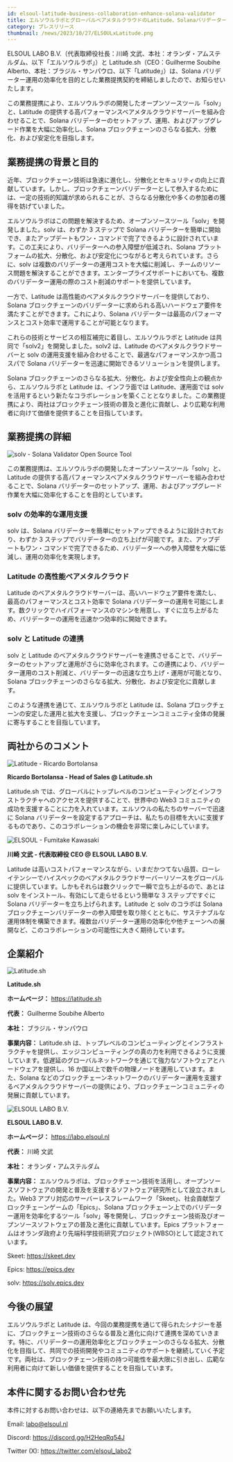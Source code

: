 ```yaml
---
id: elsoul-latitude-business-collaboration-enhance-solana-validator
title: エルソウルラボとグローバルベアメタルクラウドのLatitude、Solanaバリデーター運用効率化のための業務提携を発表
category: プレスリリース
thumbnail: /news/2023/10/27/ELSOULxLatitude.png
---
```


ELSOUL LABO B.V.（代表取締役社長：川崎
文武、本社：オランダ・アムステルダム、以下「エルソウルラボ」）と
Latitude.sh（CEO：Guilherme Soubihe
Alberto、本社：ブラジル・サンパウロ、以下「Latitude」）は、Solana
バリデーター運用の効率化を目的とした業務提携契約を締結しましたので、お知らせいたします。

この業務提携により、エルソウルラボの開発したオープンソースツール「solv」と、Latitude
の提供する高パフォーマンスベアメタルクラウドサーバーを組み合わせることで、Solana
バリデーターのセットアップ、運用、およびアップグレード作業を大幅に効率化し、Solana
ブロックチェーンのさらなる拡大、分散化、および安定化を目指します。

## 業務提携の背景と目的

近年、ブロックチェーン技術は急速に進化し、分散化とセキュリティの向上に貢献しています。しかし、ブロックチェーンバリデーターとして参入するためには、一定の技術的知識が求められることが、さらなる分散化や多くの参加者の獲得を妨げていました。

エルソウルラボはこの問題を解決するため、オープンソースツール「solv」を開発しました。solv
は、わずか 3 ステップで Solana
バリデーターを簡単に開始でき、またアップデートもワン・コマンドで完了できるように設計されています。この工夫により、バリデーターへの参入障壁が低減され、Solana
プラットフォームの拡大、分散化、および安定化につながると考えられています。さらに、solv
は複数のバリデーターの運用コストを大幅に削減し、チームのリソース問題を解決することができます。エンタープライズサポートにおいても、複数のバリデーター運用の際のコスト削減のサポートを提供しています。

一方で、Latitude は高性能のベアメタルクラウドサーバーを提供しており、Solana
ブロックチェーンのバリデーターに求められる高いハードウェア要件を満たすことができます。これにより、Solana
バリデーターは最高のパフォーマンスとコスト効率で運用することが可能となります。

これらの技術とサービスの相互補完に着目し、エルソウルラボと Latitude
は共同で「solv2」を開発しました。solv2 は、Latitude
のベアメタルクラウドサーバーと solv
の運用支援を組み合わせることで、最適なパフォーマンスかつ高コスパで Solana
バリデーターを迅速に開始できるソリューションを提供します。

Solana
ブロックチェーンのさらなる拡大、分散化、および安全性向上の観点から、エルソウルラボと
Latitude は、インフラ面では Latitude、運用面では solv
を活用するという新たなコラボレーションを築くこととなりました。この業務提携により、両社はブロックチェーン技術の普及と進化に貢献し、より広範な利用者に向けて価値を提供することを目指しています。

## 業務提携の詳細

![solv - Solana Validator Open Source Tool](/news/2023/10/27/solvJA.png)

この業務提携は、エルソウルラボの開発したオープンソースツール「solv」と、Latitude
の提供する高パフォーマンスベアメタルクラウドサーバーを組み合わせることで、Solana
バリデーターのセットアップ、運用、およびアップグレード作業を大幅に効率化することを目的としています。

### solv の効率的な運用支援

solv は、Solana
バリデーターを簡単にセットアップできるように設計されており、わずか 3
ステップでバリデーターの立ち上げが可能です。また、アップデートもワン・コマンドで完了できるため、バリデーターへの参入障壁を大幅に低減し、運用の効率化を実現します。

### Latitude の高性能ベアメタルクラウド

Latitude
のベアメタルクラウドサーバーは、高いハードウェア要件を満たし、最高のパフォーマンスとコスト効率で
Solana
バリデーターの運用を可能にします。数クリックでハイパフォーマンスのマシンを用意し、すぐに立ち上がるため、バリデーターの運用を迅速かつ効率的に開始できます。

### solv と Latitude の連携

solv と Latitude
のベアメタルクラウドサーバーを連携させることで、バリデーターのセットアップと運用がさらに効率化されます。この連携により、バリデーター運用のコスト削減と、バリデーターの迅速な立ち上げ・運用が可能となり、Solana
ブロックチェーンのさらなる拡大、分散化、および安定化に貢献します。

このような連携を通じて、エルソウルラボと Latitude は、Solana
ブロックチェーンの安定した運用と拡大を支援し、ブロックチェーンコミュニティ全体の発展に寄与することを目指しています。

## 両社からのコメント

![Latitude - Ricardo Bortolansa](/news/2023/10/27/RicardoBortolansa.png)

**Ricardo Bortolansa - Head of Sales @ Latitude.sh**

Latitude.sh
では、グローバルにトップレベルのコンピューティングとインフラストラクチャへのアクセスを提供することで、世界中の
Web3
コミュニティの成功を支援することに力を入れています。エルソウルの私たちのサーバーで迅速に
Solana
バリデーターを設定するアプローチは、私たちの目標を大いに支援するものであり、このコラボレーションの機会を非常に楽しみにしています。

![ELSOUL - Fumitake Kawasaki](/news/2023/10/27/FumitakeKawasaki.png)

**川崎 文武 - 代表取締役 CEO @ ELSOUL LABO B.V.**

Latitude
は高いコストパフォーマンスながら、いまだかつてない品質、ローレイテンシーでハイスペックのベアメタルクラウドサーバーリソースをグローバルに提供しています。しかもそれらは数クリックで一瞬で立ち上がるので、あとは
solv をインストール、有効にして走らせるという簡単な 3 ステップですぐに Solana
バリデーターを立ち上げられます。Latitude と solv のコラボは Solana
ブロックチェーンバリデーターの参入障壁を取り除くとともに、サステナブルな運用体制を構築できます。複数台バリデーター運用の効率化や他チェーンへの展開など、このコラボレーションの可能性に大きく期待しています。

## 企業紹介

![Latitude.sh](/news/2023/10/27/LatitudeSh.png)

**Latitude.sh**

**ホームページ：** https://latitude.sh

**代表：** Guilherme Soubihe Alberto

**本社：** ブラジル・サンパウロ

**事業内容：** Latitude.sh
は、トップレベルのコンピューティングとインフラストラクチャを提供し、エッジコンピューティングの真の力を利用できるように支援しています。低遅延のグローバルネットワークを通じて強力なソフトウェアとハードウェアを提供し、16
か国以上で数千の物理ノードを運用しています。また、Solana
などのブロックチェーンネットワークのバリデーター運用を支援するベアメタルクラウドサーバーの提供により、ブロックチェーンコミュニティの発展に貢献しています。

![ELSOUL LABO B.V.](/news/2023/10/27/elsoulJA.png)

**ELSOUL LABO B.V.**

**ホームページ：** https://labo.elsoul.nl

**代表：** 川崎 文武

**本社：** オランダ・アムステルダム

**事業内容：**
エルソウルラボは、ブロックチェーン技術を活用し、オープンソースソフトウェアの開発と普及を支援するソフトウェア研究所として設立されました。Web3
アプリ対応のサーバーレスフレームワーク「Skeet」、社会貢献型ブロックチェーンゲームの「Epics」、Solana
ブロックチェーン上でのバリデーター運用を効率化するツール「solv」等を開発し、ブロックチェーン技術及びオープンソースソフトウェアの普及と進化に貢献しています。Epics
プラットフォームはオランダ政府より先端科学技術研究プロジェクト(WBSO)として認定されています。

Skeet: https://skeet.dev

Epics: https://epics.dev

solv: https://solv.epics.dev

## 今後の展望

エルソウルラボと Latitude
は、今回の業務提携を通じて得られたシナジーを基に、ブロックチェーン技術のさらなる普及と進化に向けて連携を深めていきます。特に、バリデーターの運用効率化とブロックチェーンのさらなる拡大、分散化を目指して、共同での技術開発やコミュニティのサポートを継続していく予定です。両社は、ブロックチェーン技術の持つ可能性を最大限に引き出し、広範な利用者に向けて新しい価値を提供することを目指しています。

## 本件に関するお問い合わせ先

本件に対するお問い合わせは、以下の連絡先までお願いいたします。

Email: labo@elsoul.nl

Discord: https://discord.gg/H2HeqRq54J

Twitter (X): https://twitter.com/elsoul_labo2
